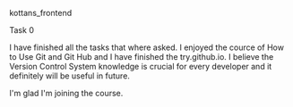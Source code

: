 kottans_frontend

Task 0 

I have finished all the tasks that where asked. I enjoyed the cource of How to Use Git and Git Hub and I have finished the try.github.io. I believe the Version Control System knowledge is crucial for every developer and it definitely will be useful in future.

 I'm glad I'm joining the course.
